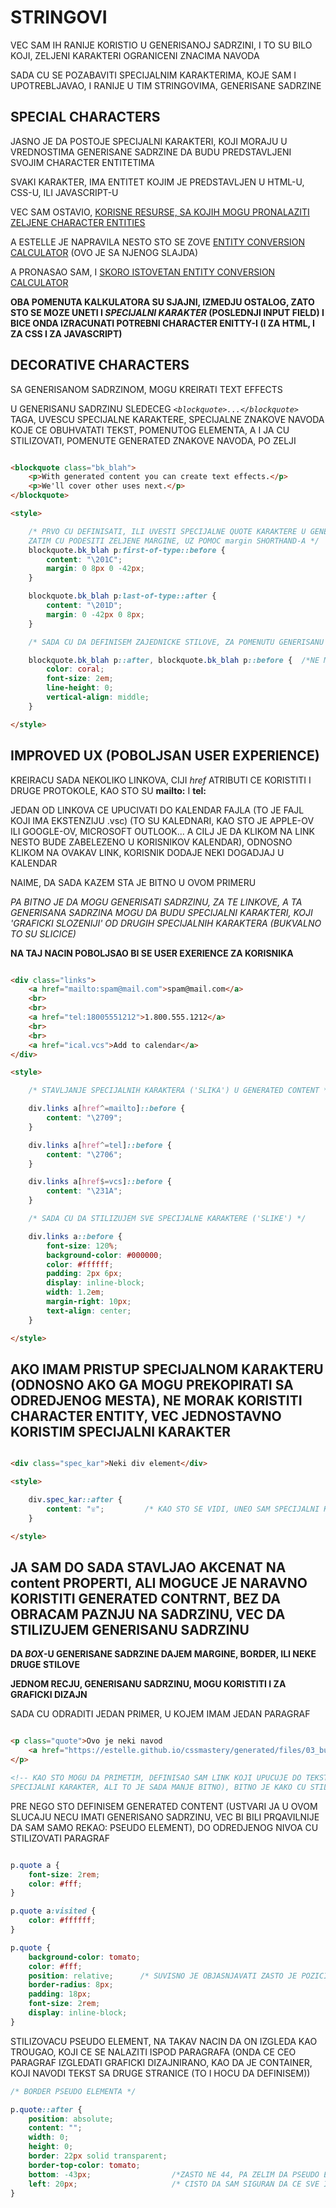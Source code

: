 # STRINGOVI

VEC SAM IH RANIJE KORISTIO U GENERISANOJ SADRZINI, I TO SU BILO KOJI, ZELJENI KARAKTERI OGRANICENI ZNACIMA NAVODA

SADA CU SE POZABAVITI SPECIJALNIM KARAKTERIMA, KOJE SAM I UPOTREBLJAVAO, I RANIJE U TIM STRINGOVIMA, GENERISANE SADRZINE

## SPECIAL CHARACTERS

JASNO JE DA POSTOJE SPECIJALNI KARAKTERI, KOJI MORAJU U VREDNOSTIMA GENERISANE SADRZINE DA BUDU PREDSTAVLJENI SVOJIM CHARACTER ENTITETIMA

SVAKI KARAKTER, IMA ENTITET KOJIM JE PREDSTAVLJEN U HTML-U, CSS-U, ILI JAVASCRIPT-U

VEC SAM OSTAVIO, [KORISNE RESURSE, SA KOJIH MOGU PRONALAZITI ZELJENE CHARACTER ENTITIES](../../korisne%20stvari%20i%20podsetnici/CHARACTER%20ENTITIES.md)

A ESTELLE JE NAPRAVILA NESTO STO SE ZOVE [ENTITY CONVERSION CALCULATOR](https://estelle.github.io/cssmastery/generated/#slide27) (OVO JE SA NJENOG SLAJDA)

A PRONASAO SAM, I [SKORO ISTOVETAN ENTITY CONVERSION CALCULATOR](https://www.evotech.net/articles/testjsentities.html)

**OBA POMENUTA KALKULATORA SU SJAJNI, IZMEDJU OSTALOG, ZATO STO SE MOZE UNETI I *SPECIJALNI KARAKTER* (POSLEDNJI INPUT FIELD) I BICE ONDA IZRACUNATI POTREBNI CHARACTER ENITTY-I (I ZA HTML, I ZA CSS I ZA JAVASCRIPT)**

## DECORATIVE CHARACTERS

SA GENERISANOM SADRZINOM, MOGU KREIRATI TEXT EFFECTS

U GENERISANU SADRZINU SLEDECEG *`<blockquote>...</blockquote>`* TAGA, UVESCU SPECIJALNE KARAKTERE, SPECIJALNE ZNAKOVE NAVODA KOJE CE OBUHVATATI TEKST, POMENUTOG ELEMENTA, A I JA CU STILIZOVATI, POMENUTE GENERATED ZNAKOVE NAVODA, PO ZELJI

```HTML

<blockquote class="bk_blah">
    <p>With generated content you can create text effects.</p>
    <p>We'll cover other uses next.</p>
</blockquote>

<style>

    /* PRVO CU DEFINISATI, ILI UVESTI SPECIJALNE QUOTE KARAKTERE U GENERISANU SADRZINU, A
    ZATIM CU PODESITI ZELJENE MARGINE, UZ POMOC margin SHORTHAND-A */
    blockquote.bk_blah p:first-of-type::before {
        content: "\201C";
        margin: 0 8px 0 -42px;
    }

    blockquote.bk_blah p:last-of-type::after {
        content: "\201D";
        margin: 0 -42px 0 8px;
    }

    /* SADA CU DA DEFINISEM ZAJEDNICKE STILOVE, ZA POMENUTU GENERISANU SADRZINU */

    blockquote.bk_blah p::after, blockquote.bk_blah p::before {  /*NE MORAM SADA DA BUDEM TOLIKO RIGIDAN U SELEKCIJI, VEC SELEKTUJEM GENERISANU SADRZINU SVAKOG PARAGRAFA*/
        color: coral;
        font-size: 2em;
        line-height: 0;
        vertical-align: middle;
    }

</style>

```

## IMPROVED UX (POBOLJSAN USER EXPERIENCE)

KREIRACU SADA NEKOLIKO LINKOVA, CIJI *href* ATRIBUTI CE KORISTITI I DRUGE PROTOKOLE, KAO STO SU **mailto:** I **tel:**

JEDAN OD LINKOVA CE UPUCIVATI DO KALENDAR FAJLA (TO JE FAJL KOJI IMA EKSTENZIJU .vsc) (TO SU KALEDNARI, KAO STO JE APPLE-OV ILI GOOGLE-OV, MICROSOFT OUTLOOK... A CILJ JE DA KLIKOM NA LINK NESTO BUDE ZABELEZENO U KORISNIKOV KALENDAR), ODNOSNO KLIKOM NA OVAKAV LINK, KORISNIK DODAJE NEKI DOGADJAJ U KALENDAR

NAIME, DA SADA KAZEM STA JE BITNO U OVOM PRIMERU

*PA BITNO JE DA MOGU GENERISATI SADRZINU, ZA TE LINKOVE, A TA GENERISANA SADRZINA MOGU DA BUDU SPECIJALNI KARAKTERI, KOJI 'GRAFICKI SLOZENIJI' OD DRUGIH SPECIJALNIH KARAKTERA (BUKVALNO TO SU SLICICE)*

**NA TAJ NACIN POBOLJSAO BI SE USER EXERIENCE ZA KORISNIKA**

```HTML

<div class="links">
    <a href="mailto:spam@mail.com">spam@mail.com</a>
    <br>
    <br>
    <a href="tel:18005551212">1.800.555.1212</a>
    <br>
    <br>
    <a href="ical.vcs">Add to calendar</a>
</div>

<style>

    /* STAVLJANJE SPECIJALNIH KARAKTERA ('SLIKA') U GENERATED CONTENT */

    div.links a[href^=mailto]::before {
        content: "\2709";
    }

    div.links a[href^=tel]::before {
        content: "\2706";
    }

    div.links a[href$=vcs]::before {
        content: "\231A";
    }

    /* SADA CU DA STILIZUJEM SVE SPECIJALNE KARAKTERE ('SLIKE') */

    div.links a::before {
        font-size: 120%;
        background-color: #000000;
        color: #ffffff;
        padding: 2px 6px;
        display: inline-block;
        width: 1.2em;
        margin-right: 10px;
        text-align: center;
    }

</style>

```

## AKO IMAM PRISTUP SPECIJALNOM KARAKTERU (ODNOSNO AKO GA MOGU PREKOPIRATI SA ODREDJENOG MESTA), NE MORAK KORISTITI CHARACTER ENTITY, VEC JEDNOSTAVNO KORISTIM SPECIJALNI KARAKTER

```HTML

<div class="spec_kar">Neki div element</div>

<style>

    div.spec_kar::after {
        content: "☏";         /* KAO STO SE VIDI, UNEO SAM SPECIJALNI KARAKTER, A NE NJEGOV CHARACTER ENTITY */
    }

</style>

```

## JA SAM DO SADA STAVLJAO AKCENAT NA **content** PROPERTI, ALI MOGUCE JE NARAVNO KORISTITI GENERATED CONTRNT, BEZ DA OBRACAM PAZNJU NA SADRZINU, VEC DA STILIZUJEM GENERISANU SADRZINU

**DA *BOX*-U GENERISANE SADRZINE DAJEM MARGINE, BORDER, ILI NEKE DRUGE STILOVE**

**JEDNOM RECJU, GENERISANU SADRZINU, MOGU KORISTITI I ZA GRAFICKI DIZAJN**

SADA CU ODRADITI JEDAN PRIMER, U KOJEM IMAM JEDAN PARAGRAF

```HTML

<p class="quote">Ovo je neki navod
    <a href="https://estelle.github.io/cssmastery/generated/files/03_bubbles.html">✍</a>
</p>

<!-- KAO STO MOGU DA PRIMETIM, DEFINISAO SAM LINK KOJI UPUCUJE DO TEKSTA, KOJEG NAVODIM (LINK JE IKAO STO VIDIM 
SPECIJALNI KARAKTER, ALI TO JE SADA MANJE BITNO), BITNO JE KAKO CU STILIZOVATI GENERATED CONTENT -->

```

PRE NEGO STO DEFINISEM GENERATED CONTENT (USTVARI JA U OVOM SLUCAJU NECU IMATI GENERISANO SADRZINU, VEC BI BILI PRQAVILNIJE DA SAM SAMO REKAO: PSEUDO ELEMENT), DO ODREDJENOG NIVOA CU STILIZOVATI PARAGRAF

```CSS

p.quote a {
    font-size: 2rem;
    color: #fff;
}

p.quote a:visited {
    color: #ffffff;
}

p.quote {
    background-color: tomato;
    color: #fff;
    position: relative;      /* SUVISNO JE OBJASNJAVATI ZASTO JE POZICIONIRANJE relative */
    border-radius: 8px;
    padding: 18px;
    font-size: 2rem;
    display: inline-block;
}

```

STILIZOVACU PSEUDO ELEMENT, NA TAKAV NACIN DA ON IZGLEDA KAO TROUGAO, KOJI CE SE NALAZITI ISPOD PARAGRAFA (ONDA CE CEO PARAGRAF IZGLEDATI GRAFICKI DIZAJNIRANO, KAO DA JE CONTAINER, KOJI NAVODI TEKST SA DRUGE STRANICE (TO I HOCU DA DEFINISEM))

```CSS
/* BORDER PSEUDO ELEMENTA */

p.quote::after {
    position: absolute;
    content: "";
    width: 0;
    height: 0;
    border: 22px solid transparent;
    border-top-color: tomato;
    bottom: -43px;                  /*ZASTO NE 44, PA ZELIM DA PSEUDO ELEMENT, MALO PREKRIVA ELEMENT*/
    left: 20px;                     /* CISTO DA SAM SIGURAN DA CE SVE IZGLEDATI 'POVEZANO' */
}

```
